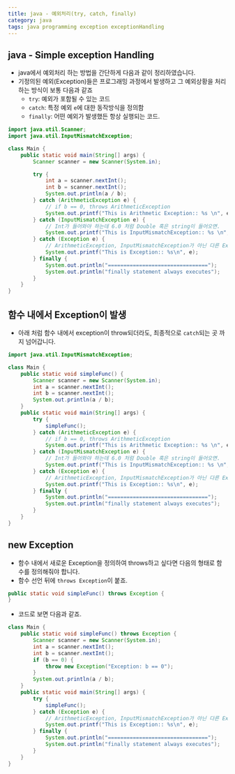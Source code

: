 ```yaml
---
title: java - 예외처리(try, catch, finally)
category: java
tags: java programming exception exceptionHandling
---
```


## java - Simple exception Handling

- java에서 예외처리 하는 방법을 간단하게 다음과 같이 정리하였습니다.
- 기정의된 예외(Exception)들은 프로그래밍 과정에서 발생하고 그 예외상황을 처리하는 방식이 보통 다음과 같죠
  - `try`: 예외가 포함될 수 있는 코드
  - `catch`: 특정 예외 `e`에 대한 동작방식을 정의함
  - `finally`: 어떤 예외가 발생했든 항상 실행되는 코드.

```java
import java.util.Scanner;
import java.util.InputMismatchException;

class Main {
    public static void main(String[] args) {
        Scanner scanner = new Scanner(System.in);

        try {
            int a = scanner.nextInt();
            int b = scanner.nextInt();
            System.out.println(a / b);
        } catch (ArithmeticException e) {
            // if b == 0, throws ArithmeticException
            System.out.printf("This is Arithmetic Exception:: %s \n", e);
        } catch (InputMismatchException e) {
            // Int가 들어와야 하는데 6.0 처럼 Double 혹은 string이 들어오면.
            System.out.printf("This is InputMismatchException:: %s \n", e);
        } catch (Exception e) {
            // ArithmeticException, InputMismatchException가 아닌 다른 Exception
            System.out.printf("This is Exception:: %s\n", e);
        } finally {
            System.out.println("================================");
            System.out.println("finally statement always executes");
        }
    }
}
```

## 함수 내에서 Exception이 발생

- 아래 처럼 함수 내에서 exception이 throw되더라도, 최종적으로 `catch`되는 곳 까지 넘어갑니다.

```java
import java.util.InputMismatchException;

class Main {
    public static void simpleFunc() {
        Scanner scanner = new Scanner(System.in);
        int a = scanner.nextInt();
        int b = scanner.nextInt();
        System.out.println(a / b);
    }
    public static void main(String[] args) {
        try {
            simpleFunc();
        } catch (ArithmeticException e) {
            // if b == 0, throws ArithmeticException
            System.out.printf("This is Arithmetic Exception:: %s \n", e);
        } catch (InputMismatchException e) {
            // Int가 들어와야 하는데 6.0 처럼 Double 혹은 string이 들어오면.
            System.out.printf("This is InputMismatchException:: %s \n", e);
        } catch (Exception e) {
            // ArithmeticException, InputMismatchException가 아닌 다른 Exception
            System.out.printf("This is Exception:: %s\n", e);
        } finally {
            System.out.println("================================");
            System.out.println("finally statement always executes");
        }
    }
}
```

## new Exception

- 함수 내에서 새로운 Exception을 정의하여 throws하고 싶다면 다음의 형태로 함수를 정의해줘야 합니다.
- 함수 선언 뒤에 `throws Exception`이 붙죠.

```java
public static void simpleFunc() throws Exception {
}
```

- 코드로 보면 다음과 같죠.

```java
class Main {
    public static void simpleFunc() throws Exception {
        Scanner scanner = new Scanner(System.in);
        int a = scanner.nextInt();
        int b = scanner.nextInt();
        if (b == 0) {
            throw new Exception("Exception: b == 0");
        }
        System.out.println(a / b);
    }
    public static void main(String[] args) {
        try {
            simpleFunc();
        } catch (Exception e) {
            // ArithmeticException, InputMismatchException가 아닌 다른 Exception
            System.out.printf("This is Exception:: %s\n", e);
        } finally {
            System.out.println("================================");
            System.out.println("finally statement always executes");
        }
    }
}
```
